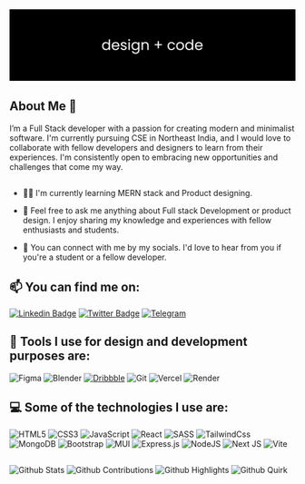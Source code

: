 </h1>
<a href="https://github.com/Aura-Subhadeep">
<img src="./new.png">
</a>

## About Me 👋

<p >
I’m a Full Stack developer with a passion for creating modern and minimalist software. I'm currently pursuing CSE in Northeast India, and I would love to collaborate with fellow developers and designers to learn from their experiences. I'm consistently open to embracing new opportunities and challenges that come my way.
</p>

##

- 👨‍💻 I'm currently learning MERN stack and Product designing.

- 👋 Feel free to ask me anything about Full stack Development or product design. I enjoy sharing my knowledge and experiences with fellow enthusiasts and students.

- 📧 You can connect with me by my socials. I'd love to hear from you if you're a student or a fellow developer.

## 📫 You can find me on:

[![Linkedin Badge](https://img.shields.io/badge/-Linkedin-blue?style=flat&logo=Linkedin&logoColor=white&link=https://www.linkedin.com)](https://www.linkedin.com)
[![Twitter Badge](https://img.shields.io/badge/-Twitter-1ca0f1?style=flat&labelColor=1ca0f1&logo=twitter&logoColor=white&link=https://twitter.com/Aura_subhadeep)](https://twitter.com/Aura_subhadeep)
[![Telegram](https://img.shields.io/badge/Telegram-2CA5E0?style=flat&logo=telegram&logoColor=white&link=https://t.me/AuraSubhadeeP/)](https://t.me/AuraSubhadeeP)

## 🎨 Tools I use for design and development purposes are:

![Figma](https://img.shields.io/badge/Figma-EA4C89?style=flat&logo=figma&logoColor=white)
![Blender](https://img.shields.io/badge/Blender-%23F5792A.svg?style=flat&logo=blender&logoColor=white)
[![Dribbble](https://img.shields.io/badge/-Dribbble-EA4C89?style=flat&logo=dribbble&logoColor=white&link=https://dribbble.com/_Aura/)](https://dribbble.com/_Aura)
![Git](https://img.shields.io/badge/Git-%23F05033.svg?style=flat&logo=git&logoColor=white)
![Vercel](https://img.shields.io/badge/-Vercel-%23ffffff?style=flat&logo=vercel&logoColor=000000)
![Render](https://img.shields.io/badge/Render-%46E3B7.svg?style=flat&logo=render&logoColor=white)

## 💻 Some of the technologies I use are: 
![HTML5](https://img.shields.io/badge/HTML5-%23E34F26.svg?style=flat&logo=html5&logoColor=white)
![CSS3](https://img.shields.io/badge/CSS3-%231572B6.svg?style=flat&logo=css3&logoColor=white)
![JavaScript](https://img.shields.io/badge/-JavaScript-%23F7DF1C?style=flat&logo=javascript&logoColor=000000&labelColor=%23F7DF1C&color=%23FFCE5A)
![React](https://img.shields.io/badge/React-%2320232a.svg?style=flat&logo=react&logoColor=%2361DAFB)
![SASS](https://img.shields.io/badge/SASS-hotpink.svg?style=flat&logo=SASS&logoColor=white)
![TailwindCss](https://img.shields.io/badge/-TailwindCss-%231a202c?style=flat&logo=tailwind-css)
![MongoDB](https://img.shields.io/badge/MongoDB-3ECF8E?style=flat&logo=mongodb&logoColor=white)
![Bootstrap](https://img.shields.io/badge/Bootstrap-%238511FA.svg?style=flat&logo=bootstrap&logoColor=white)
![MUI](https://img.shields.io/badge/MUI-%230081CB.svg?style=flat&logo=mui&logoColor=white)
![Express.js](https://img.shields.io/badge/express.js-%23404d59.svg?style=flat&logo=express&logoColor=%2361DAFB)
![NodeJS](https://img.shields.io/badge/node.js-6DA55F?style=flat&logo=node.js&logoColor=white)
![Next JS](https://img.shields.io/badge/Next-black?style=flat&logo=next.js&logoColor=white)
![Vite](https://img.shields.io/badge/vite-%23646CFF.svg?style=flat&logo=vite&logoColor=white)



##  
![Github Stats](https://greptile-stats.vercel.app/api/widget/Aura-Subhadeep/stats)
![Github Contributions](https://greptile-stats.vercel.app/api/widget/Aura-Subhadeep/contributions)
![Github Highlights](https://greptile-stats.vercel.app/api/widget/Aura-Subhadeep/highlights)
![Github Quirk](https://greptile-stats.vercel.app/api/widget/Aura-Subhadeep/quirk)
